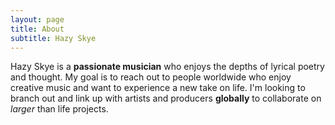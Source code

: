 ```yaml
---
layout: page
title: About
subtitle: Hazy Skye
---
```


Hazy Skye is a **passionate musician** who enjoys the depths of lyrical poetry and thought. My goal is to reach out to people worldwide who enjoy creative music and want to experience a new take on life. I'm looking to branch out and link up with artists and producers **globally** to collaborate on *larger* than life projects.


